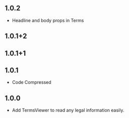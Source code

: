 ## 1.0.2

* Headline and body props in Terms  

## 1.0.1+2

## 1.0.1+1

## 1.0.1

* Code Compressed

## 1.0.0

* Add TermsViewer to read any legal information easily.
